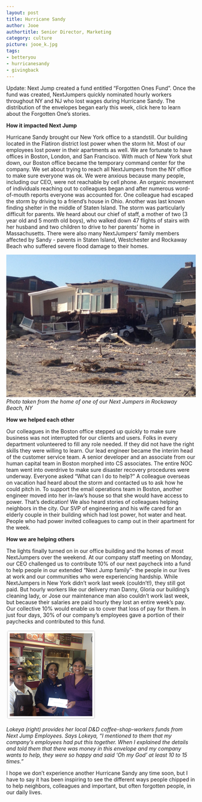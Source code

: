 ```yaml
---
layout: post
title: Hurricane Sandy
author: Jooe
authortitle: Senior Director, Marketing
category: culture
picture: jooe_k.jpg
tags:
- betteryou
- hurricanesandy
- givingback
---
```



Update: Next Jump created a fund entitled “Forgotten Ones Fund”. Once the fund was created, NextJumpers quickly nominated hourly workers throughout NY and NJ who lost wages during Hurricane Sandy. The distribution of the envelopes began early this week, click here to learn about the Forgotten One’s stories.

**How it impacted Next Jump**

Hurricane Sandy brought our New York office to a standstill. Our building located in the Flatiron district lost power when the storm hit. Most of our employees lost power in their apartments as well. We are fortunate to have offices in Boston, London, and San Francisco. With much of New York shut down, our Boston office became the temporary command center for the company. We set about trying to reach all NextJumpers from the NY office to make sure everyone was ok. We were anxious because many people, including our CEO, were not reachable by cell phone. An organic movement of individuals reaching out to colleagues began and after numerous word-of-mouth reports everyone was accounted for. One colleague had escaped the storm by driving to a friend’s house in Ohio. Another was last known finding shelter in the middle of Staten Island. The storm was particularly difficult for parents. We heard about our chief of staff, a mother of two (3 year old and 5 month old boys), who walked down 47 flights of stairs with her husband and two children to drive to her parents’ home in Massachusetts. There were also many NextJumpers’ family members affected by Sandy - parents in Staten Island, Westchester and Rockaway Beach who suffered severe flood damage to their homes.

![The wake of Sandy](/images/sandy_damage.jpg)
*Photo taken from the home of one of our Next Jumpers in Rockaway Beach, NY*

**How we helped each other**

Our colleagues in the Boston office stepped up quickly to make sure business was not interrupted for our clients and users. Folks in every department volunteered to fill any role needed. If they did not have the right skills they were willing to learn. Our lead engineer became the interim head of the customer service team. A senior developer and an associate from our human capital team in Boston morphed into CS associates. The entire NOC team went into overdrive to make sure disaster recovery procedures were underway. Everyone asked “What can I do to help?” A colleague overseas on vacation had heard about the storm and contacted us to ask how he could pitch in. To support the email operations team in Boston, another engineer moved into her in-law’s house so that she would have access to power. That’s dedication! We also heard stories of colleagues helping neighbors in the city. Our SVP of engineering and his wife cared for an elderly couple in their building which had lost power, hot water and heat. People who had power invited colleagues to camp out in their apartment for the week.

**How we are helping others**

The lights finally turned on in our office building and the homes of most NextJumpers over the weekend. At our company staff meeting on Monday, our CEO challenged us to contribute 10% of our next paycheck into a fund to help people in our extended “Next Jump family”- the people in our lives at work and our communities who were experiencing hardship. While NextJumpers in New York didn’t work last week (couldn’t!), they still got paid. But hourly workers like our delivery man Danny, Gloria our building’s cleaning lady, or Jose our maintenance man also couldn’t work last week, but because their salaries are paid hourly they lost an entire week’s pay. Our collective 10% would enable us to cover that loss of pay for them. In just four days, 30% of our company’s employees gave a portion of their paychecks and contributed to this fund.

![Lokeya](/images/lokeya_sandy_check.png)

*Lokeya (right) provides her local D&D coffee-shop-workers funds from Next Jump Employees. Says Lokeya, “I mentioned to them that my company’s employees had put this together. When I explained the details and told them that there was money in this envelope and my company wants to help, they were so happy and said ‘Oh my God’ at least 10 to 15 times.”*

I hope we don’t experience another Hurricane Sandy any time soon, but I have to say it has been inspiring to see the different ways people chipped in to help neighbors, colleagues and important, but often forgotten people, in our daily lives.

